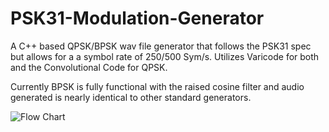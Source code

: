 # PSK31-Modulation-Generator
A C++ based QPSK/BPSK wav file generator that follows the PSK31 spec but allows for a a symbol rate of 250/500 Sym/s. Utilizes Varicode for both and the Convolutional Code for QPSK.

Currently BPSK is fully functional with the raised cosine filter and audio generated is nearly identical to other standard generators.

![Flow Chart](https://user-images.githubusercontent.com/19292194/203744196-0c35e758-d7cb-4656-9598-3b5b2fe2c8ef.png)
